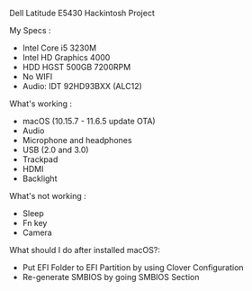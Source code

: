 Dell Latitude E5430 Hackintosh Project

My Specs : 
-  Intel Core i5 3230M
-  Intel HD Graphics 4000
-  HDD HGST 500GB 7200RPM
-  No WIFI 
-  Audio: IDT 92HD93BXX (ALC12)

What's working : 
-  macOS (10.15.7 - 11.6.5 update OTA)
-  Audio
-  Microphone and headphones
-  USB (2.0 and 3.0)
-  Trackpad
-  HDMI
-  Backlight

What's not working :
-  Sleep
-  Fn key
-  Camera

What should I do after installed macOS?:
-  Put EFI Folder to EFI Partition by using Clover Configuration
-  Re-generate SMBIOS by going SMBIOS Section
